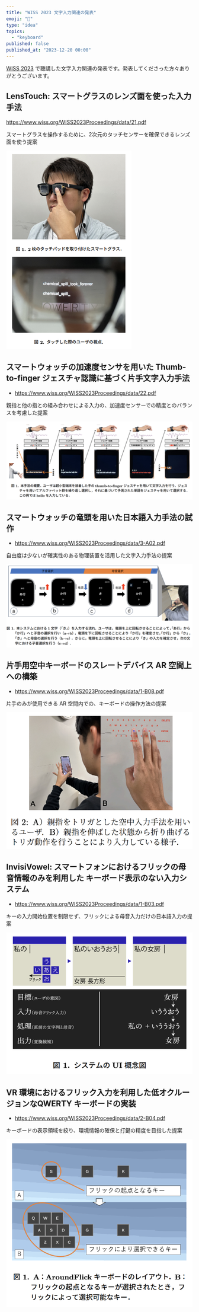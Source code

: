 ```yaml
---
title: "WISS 2023 文字入力関連の発表"
emoji: "📜"
type: "idea"
topics:
  - "keyboard"
published: false
published_at: "2023-12-20 00:00"
---
```


[WISS 2023](https://www.wiss.org/WISS2023/program.html) で聴講した文字入力関連の発表です。発表してくださった方々ありがとうございます。


## LensTouch: スマートグラスのレンズ面を使った入力手法

https://www.wiss.org/WISS2023Proceedings/data/21.pdf

スマートグラスを操作するために、2次元のタッチセンサーを確保できるレンズ面を使う提案

![LensTouch: スマートグラスのレンズ面を使った入力手法](komatsuh_wiss2023_input_21.png)


## スマートウォッチの加速度センサを用いた Thumb-to-finger ジェスチャ認識に基づく片手文字入力手法

* https://www.wiss.org/WISS2023Proceedings/data/22.pdf

親指と他の指との組み合わせによる入力の、加速度センサーでの精度とのバランスを考慮した提案

![スマートウォッチの加速度センサを用いた Thumb-to-finger ジェスチャ認識に基づく片手文字入力手法](komatsuh_wiss2023_input_22.png)


## スマートウォッチの竜頭を用いた日本語入力手法の試作

* https://www.wiss.org/WISS2023Proceedings/data/3-A02.pdf

自由度は少ないが確実性のある物理装置を活用した文字入力手法の提案

![スマートウォッチの竜頭を用いた日本語入力手法の試作](komatsuh_wiss2023_input_3-A02.png)


## 片手用空中キーボードのスレートデバイス AR 空間上への構築

* https://www.wiss.org/WISS2023Proceedings/data/1-B08.pdf

片手のみが使用できる AR 空間内での、キーボードの操作方法の提案

![片手用空中キーボードのスレートデバイス AR 空間上への構築](komatsuh_wiss2023_input_1-B08.png)


## InvisiVowel: スマートフォンにおけるフリックの母音情報のみを利用した キーボード表示のない入力システム

* https://www.wiss.org/WISS2023Proceedings/data/1-B03.pdf

キーの入力開始位置を制限せず、フリックによる母音入力だけの日本語入力の提案

![InvisiVowel: スマートフォンにおけるフリックの母音情報のみを利用した キーボード表示のない入力システム](komatsuh_wiss2023_input_1-B03.png)


## VR 環境におけるフリック入力を利用した低オクルージョンなQWERTY キーボードの実装

* https://www.wiss.org/WISS2023Proceedings/data/2-B04.pdf

キーボードの表示領域を絞り、環境情報の確保と打鍵の精度を目指した提案

![VR 環境におけるフリック入力を利用した低オクルージョンなQWERTY キーボードの実装](komatsuh_wiss2023_input_2-B04.png)